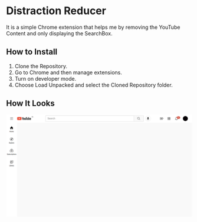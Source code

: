 # Distraction Reducer

It is a simple Chrome extension that helps me by removing the YouTube Content and only displaying the SearchBox.

## How to Install

1. Clone the Repository.
2. Go to Chrome and then manage extensions.
3. Turn on developer mode.
4. Choose Load Unpacked and select the Cloned Repository folder.

## How It Looks

![Youtube Homepage](https://github.com/akash-ind/ReduceDistractionExtension/blob/master/static/YouTube.png?raw=true)
